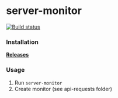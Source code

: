 # server-monitor

[![Build status](https://github.com/lubomirkurcak/server-monitor/workflows/release/badge.svg)](https://github.com/lubomirkurcak/server-monitor/actions)

### Installation

**[Releases](https://github.com/lubomirkurcak/server-monitor/releases)**

### Usage

1. Run `server-monitor`
2. Create monitor (see api-requests folder)

